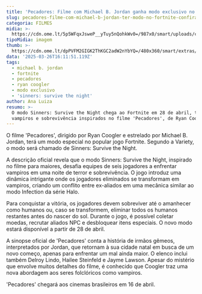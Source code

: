 ```yaml
---
title: 'Pecadores: Filme com Michael B. Jordan ganha modo exclusivo no Fortnite'
slug: pecadores-filme-com-michael-b-jordan-ter-modo-no-fortnite-confira
categoria: FILMES
midia: >-
  https://cdn.ome.lt/5p5WFqxJsweP__yTuy5nQohkWv0=/987x0/smart/uploads/conteudo/fotos/Design_sem_nome_4_vBWIuot.jpg
tipoMidia: imagem
thumb: >-
  https://cdn.ome.lt/dpPVFM2GIGK2ThKGC2adW2nYbYQ=/480x360/smart/extras/conteudos/Design_sem_nome_4_5evnZZk.jpg
data: '2025-03-26T16:11:51.119Z'
tags:
  - michael b. jordan
  - fortnite
  - pecadores
  - ryan coogler
  - modo exclusivo
  - 'sinners: survive the night'
author: Ana Luiza
resumo: >-
  O modo Sinners: Survive the Night chega ao Fortnite em 28 de abril, trazendo
  vampiros e sobrevivência inspirados no filme 'Pecadores', de Ryan Coogler.
---
```


O filme 'Pecadores', dirigido por Ryan Coogler e estrelado por Michael B. Jordan, terá um modo especial no popular jogo Fortnite. Segundo a Variety, o modo será chamado de Sinners: Survive the Night. 

A descrição oficial revela que o modo Sinners: Survive the Night, inspirado no filme para maiores, desafia equipes de seis jogadores a enfrentar vampiros em uma noite de terror e sobrevivência. O jogo introduz uma dinâmica intrigante onde os jogadores eliminados se transformam em vampiros, criando um conflito entre ex-aliados em uma mecânica similar ao modo Infection da série Halo. 

Para conquistar a vitória, os jogadores devem sobreviver até o amanhecer como humanos ou, caso se transformem, eliminar todos os humanos restantes antes do nascer do sol. Durante o jogo, é possível coletar moedas, recrutar aliados NPC e desbloquear itens especiais. O novo modo estará disponível a partir de 28 de abril. 

A sinopse oficial de 'Pecadores' conta a história de irmãos gêmeos, interpretados por Jordan, que retornam à sua cidade natal em busca de um novo começo, apenas para enfrentar um mal ainda maior. O elenco inclui também Delroy Lindo, Hailee Steinfeld e Jayme Lawson. Apesar do mistério que envolve muitos detalhes do filme, é conhecido que Coogler traz uma nova abordagem aos seres folclóricos como vampiros. 

'Pecadores' chegará aos cinemas brasileiros em 16 de abril.

